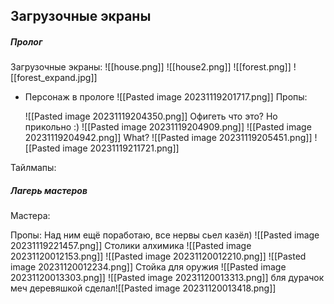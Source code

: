 <h2>Загрузочные экраны</h2>

<h5>Пролог</h5>
Загрузочные экраны:
![[house.png]]
![[house2.png]]
![[forest.png]]
![[forest_expand.jpg]]

- Персонаж в прологе
  ![[Pasted image 20231119201717.png]]
  Пропы:
  
  ![[Pasted image 20231119204350.png]]
Офигеть что это? Но прикольно :)
![[Pasted image 20231119204909.png]]
![[Pasted image 20231119204942.png]]
What?
![[Pasted image 20231119205451.png]]
![[Pasted image 20231119211721.png]]

Тайлмапы:

<h5>Лагерь мастеров</h5>
Мастера:

Пропы:
Над ним ещё поработаю, все нервы сьел казёл)
![[Pasted image 20231119221457.png]]
Столики алхимика
![[Pasted image 20231120012153.png]]  ![[Pasted image 20231120012210.png]] ![[Pasted image 20231120012234.png]]
Стойка для оружия
![[Pasted image 20231120013303.png]]  ![[Pasted image 20231120013313.png]]
бля дурачок меч деревяшкой сделал![[Pasted image 20231120013418.png]] 

